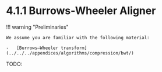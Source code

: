# 4.1.1 Burrows-Wheeler Aligner

!!! warning "Preliminaries"

    We assume you are familiar with the following material:

    -   [Burrows–Wheeler transform](../../../appendices/algorithms/compression/bwt/)

TODO:

<!-- REFERENCES -->

[^li2010fast]: Li, H., & Durbin, R. (2010). Fast and accurate long-read alignment with Burrows–Wheeler transform. Bioinformatics, 26(5), 589-595. doi: [10.1093/bioinformatics/btp698](https://doi.org/10.1093/bioinformatics/btp698)
[^li2009fast]: Li, H., & Durbin, R. (2009). Fast and accurate short read alignment with Burrows–Wheeler transform. Bioinformatics, 25(14), 1754-1760. doi: [10.1093/bioinformatics/btp324](https://doi.org/10.1093/bioinformatics/btp324)
